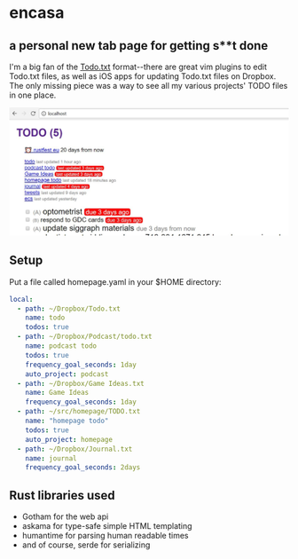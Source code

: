 # encasa

## a personal new tab page for getting s\*\*t done

I'm a big fan of the [Todo.txt](http://todotxt.org/) format--there are great vim plugins to edit Todo.txt files, as well as iOS apps for updating Todo.txt files on Dropbox. The only missing piece was a way to see all my various projects' TODO files in one place.

![screenshot](https://raw.githubusercontent.com/kevinw/encasa/master/docs/static/screenshot.jpg)

## Setup

Put a file called homepage.yaml in your $HOME directory:

```yaml
local:
  - path: ~/Dropbox/Todo.txt
    name: todo
    todos: true
  - path: ~/Dropbox/Podcast/todo.txt
    name: podcast todo
    todos: true
    frequency_goal_seconds: 1day
    auto_project: podcast
  - path: ~/Dropbox/Game Ideas.txt
    name: Game Ideas
    frequency_goal_seconds: 1day
  - path: ~/src/homepage/TODO.txt
    name: "homepage todo"
    todos: true
    auto_project: homepage
  - path: ~/Dropbox/Journal.txt
    name: journal
    frequency_goal_seconds: 2days
```

## Rust libraries used

* Gotham for the web api
* askama for type-safe simple HTML templating
* humantime for parsing human readable times
* and of course, serde for serializing


